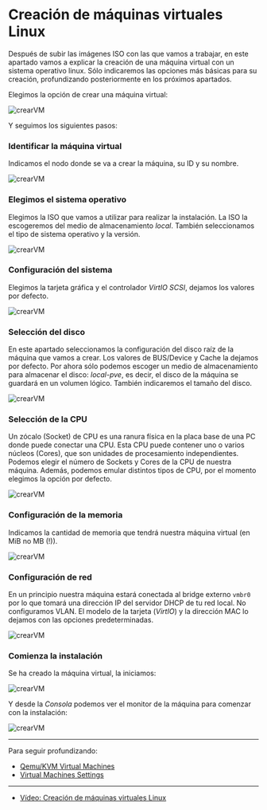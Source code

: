 # Creación de máquinas virtuales Linux

Después de subir las imágenes ISO con las que vamos a trabajar, en
este apartado vamos a explicar la creación de una máquina virtual con
un sistema operativo linux. Sólo indicaremos las opciones más básicas
para su creación, profundizando posteriormente en los próximos
apartados.

Elegimos la opción de crear una máquina virtual:

![crearVM](img/create_vm.png)

Y seguimos los siguientes pasos:

### Identificar la máquina virtual

Indicamos el nodo donde se va a crear la máquina, su ID y su nombre.

![crearVM](img/create_vm_2.png)

### Elegimos el sistema operativo

Elegimos la ISO que vamos a utilizar para realizar la instalación. La
ISO la escogeremos del medio de almacenamiento *local*. También
seleccionamos el tipo de sistema operativo y la versión.

![crearVM](img/create_vm_3.png)

### Configuración del sistema

Elegimos la tarjeta gráfica y el controlador *VirtIO SCSI*, dejamos
los valores por defecto.

![crearVM](img/create_vm_4.png)

### Selección del disco

En este apartado seleccionamos la configuración del disco raíz de la
máquina que vamos a crear. Los valores de BUS/Device y Cache la
dejamos por defecto. Por ahora sólo podemos escoger un medio de
almacenamiento para almacenar el disco: *local-pve*, es decir, el
disco de la máquina se guardará en un volumen lógico. También
indicaremos el tamaño del disco.

![crearVM](img/create_vm_5.png)

### Selección de la CPU

Un zócalo (Socket) de CPU es una ranura física en la placa base de una
PC donde puede conectar una CPU. Esta CPU puede contener uno o varios
núcleos (Cores), que son unidades de procesamiento
independientes. Podemos elegir el número de Sockets y Cores de la CPU
de nuestra máquina. Además, podemos emular distintos tipos de CPU, por
el momento elegimos la opción por defecto.

![crearVM](img/create_vm_6.png)

### Configuración de la memoria

Indicamos la cantidad de memoria que tendrá nuestra máquina virtual
(en MiB no MB (!)).

![crearVM](img/create_vm_7.png)

### Configuración de red

En un principio nuestra máquina estará conectada al bridge externo `vmbr0` por lo que tomará una dirección IP del servidor DHCP de tu red local. No configuramos VLAN. El modelo de la tarjeta (*VirtIO*) y la dirección MAC lo dejamos con las opciones predeterminadas.

![crearVM](img/create_vm_8.png)

### Comienza la instalación

Se ha creado la máquina  virtual, la iniciamos:

![crearVM](img/create_vm_9.png)

Y desde la *Consola* podemos ver el monitor de la máquina para
comenzar con la instalación:

![crearVM](img/create_vm_10.png)

---

Para seguir profundizando:

* [Qemu/KVM Virtual Machines](https://pve.proxmox.com/wiki/Qemu/KVM_Virtual_Machines)
* [Virtual Machines Settings](https://pve.proxmox.com/pve-docs/pve-admin-guide.html#qm_virtual_machines_settings)

---

* [Vídeo: Creación de máquinas virtuales Linux](https://youtu.be/uh-Mm2MQ3sM)
